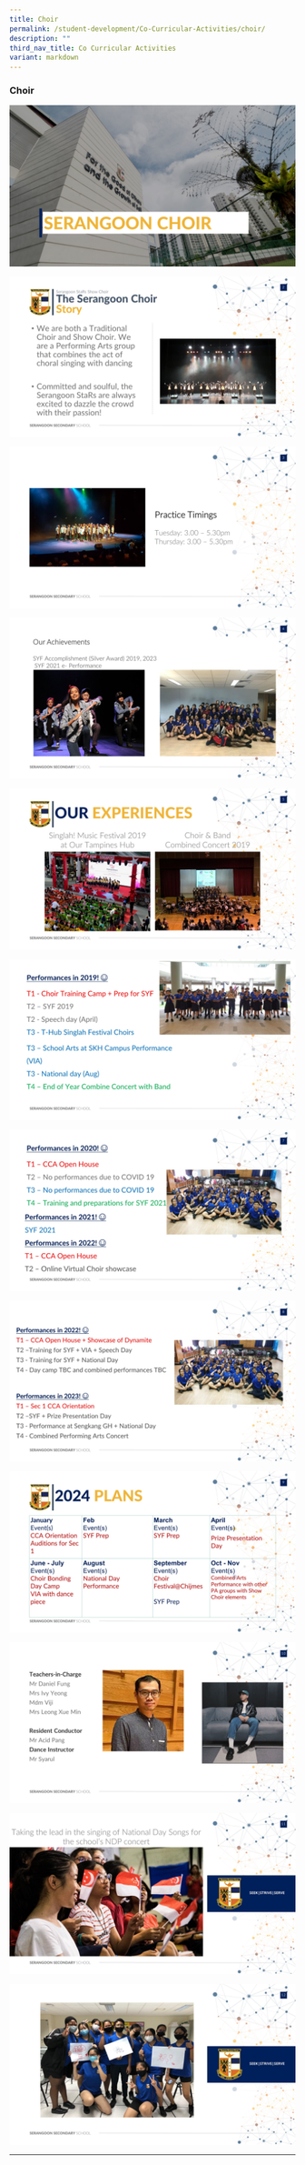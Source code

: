 ```yaml
---
title: Choir
permalink: /student-development/Co-Curricular-Activities/choir/
description: ""
third_nav_title: Co Curricular Activities
variant: markdown
---
```

### Choir

![](/images/Choir/Slide1.JPG)

![](/images/Choir/Slide2.JPG)

![](/images/Choir/Slide3.JPG)

![](/images/Choir/Slide4.JPG)

![](/images/Choir/Slide5.JPG)

![](/images/Choir/Slide6.JPG)

![](/images/Choir/Slide7.JPG)

![](/images/Choir/Slide8.JPG)

![](/images/Choir/Slide9.JPG)

![](/images/Choir/Slide10.JPG)

![](/images/Choir/Slide11.JPG)

![](/images/Choir/Slide12.JPG)

<hr>